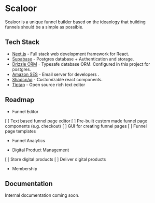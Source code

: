 # Scaloor

Scaloor is a unique funnel builder based on the ideaology that building funnels should be a simple as possible.

## Tech Stack

- [Next.js](https://nextjs.org/) - Full stack web development framework for React.
- [Supabase](https://supabase.com/) - Postgres database + Authentication and storage.
- [Drizzle ORM](https://orm.drizzle.team/) - Typesafe database ORM. Configured in this project for postgres.
- [Amazon SES](https://aws.amazon.com/ses/) - Email server for developers .
- [Shadcn/ui](https://ui.shadcn.com/) - Customizable react components.
- [Tiptap](https://tiptap.dev/) - Open source rich text editor

## Roadmap
- Funnel Editor

[ ] Text based funnel page editor
[ ] Pre-built custom made funnel page components (e.g. checkout)
[ ] GUI for creating funnel pages
[ ] Funnel page templates

- Funnel Analytics

- Digital Product Management

[ ] Store digital products
[ ] Deliver digital products

- Membership


## Documentation

Internal documentation coming soon.




